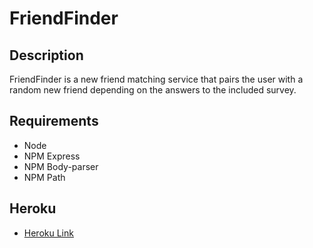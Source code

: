 # FriendFinder

## Description
FriendFinder is a new friend matching service that pairs the user with a random new friend depending on the answers to the included survey.

## Requirements
* Node
* NPM Express
* NPM Body-parser
* NPM Path

## Heroku 
* [Heroku Link](https://safe-inlet-61815.herokuapp.com/)